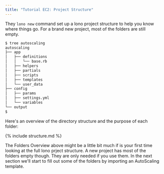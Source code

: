 ```yaml
---
title: "Tutorial EC2: Project Structure"
---
```


 They `lono new` command set up a lono project structure to help you know where things go. For a brand new project, most of the folders are still empty.

```sh
$ tree autoscaling
autoscaling
├── app
│   ├── definitions
│   │   └── base.rb
│   ├── helpers
│   ├── partials
│   ├── scripts
│   ├── templates
│   └── user_data
├── config
│   ├── params
│   ├── settings.yml
│   └── variables
└── output
$
```

Here's an overview of the directory structure and the purpose of each folder:

{% include structure.md %}

The Folders Overview above might be a little bit much if is your first time looking at the full lono prject structure.  A new project has most of the folders empty though. They are only needed if you use them.  In the next section we'll start to fill out some of the folders by importing an AutoScaling template.
